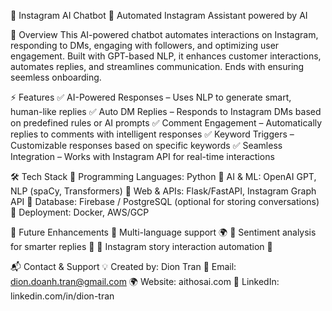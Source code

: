 🤖 Instagram AI Chatbot
🚀 Automated Instagram Assistant powered by AI

📌 Overview
This AI-powered chatbot automates interactions on Instagram, responding to DMs, engaging with followers, and optimizing user engagement. 
Built with GPT-based NLP, it enhances customer interactions, automates replies, and streamlines communication.
Ends with ensuring seemless onboarding.

⚡ Features
✅ AI-Powered Responses – Uses NLP to generate smart, human-like replies
✅ Auto DM Replies – Responds to Instagram DMs based on predefined rules or AI prompts
✅ Comment Engagement – Automatically replies to comments with intelligent responses
✅ Keyword Triggers – Customizable responses based on specific keywords
✅ Seamless Integration – Works with Instagram API for real-time interactions

🛠 Tech Stack
🔹 Programming Languages: Python
🔹 AI & ML: OpenAI GPT, NLP (spaCy, Transformers)
🔹 Web & APIs: Flask/FastAPI, Instagram Graph API
🔹 Database: Firebase / PostgreSQL (optional for storing conversations)
🔹 Deployment: Docker, AWS/GCP

📌 Future Enhancements
🔹 Multi-language support 🌍
🔹 Sentiment analysis for smarter replies 🧠
🔹 Instagram story interaction automation 📸

📬 Contact & Support
💡 Created by: Dion Tran
📧 Email: dion.doanh.tran@gmail.com
🌍 Website: aithosai.com
🔗 LinkedIn: linkedin.com/in/dion-tran
